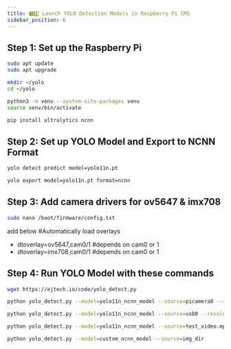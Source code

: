 ```yaml
---
title: 🅾️8️⃣ Launch YOLO Detection Models in Raspberry Pi CM5
sidebar_position: 6
---
```


## Step 1: Set up the Raspberry Pi
```bash title="update and upgrade Packages"
sudo apt update
sudo apt upgrade
```

```bash title="create and enter YOLO Project Folder"
mkdir ~/yolo
cd ~/yolo
```

```bash title="Create and Activate Virtual Environment"
python3 -m venv --system-site-packages venv
source venv/bin/activate
```

```bash title="Install Dependencies"
pip install ultralytics ncnn
```

## Step 2: Set up YOLO Model and Export to NCNN Format
```bash title="select yolov11n model"
yolo detect predict model=yolo11n.pt
```

```bash title="export YOLO model to NCNN format"
yolo export model=yolo11n.pt format=ncnn
```

## Step 3: Add camera drivers for ov5647 & imx708
```bash title="edit config file"
sudo nano /boot/firmware/config.txt
```
add below #Automatically load overlays
- dtoverlay=ov5647,cam0/1 #depends on cam0 or 1
- dtoverlay=imx708,cam0/1 #depends on cam0 or 1

## Step 4: Run YOLO Model with these commands
```bash title="get YOLO Detection script"
wget https://ejtech.io/code/yolo_detect.py
```

```bash title="run with picamera"
python yolo_detect.py --model=yolo11n_ncnn_model --source=picamera0 --resolution=1920x1080
```

```bash title="run with usb camera"
python yolo_detect.py --model=yolo11n_ncnn_model --source=usb0 --resolution=640x480
```

```bash title="run a video"
python yolo_detect.py --model=yolo11n_ncnn_model --source=test_video.mp4
```

```bash title="run an image"
python yolo_detect.py --model=custom_ncnn_model --source=img_dir
```